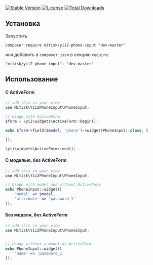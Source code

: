 [![Stable Version](https://poser.pugx.org/mitisk/yii2-phone-input/v/stable)](https://packagist.org/packages/mitisk/yii2-phone-input)
[![License](https://poser.pugx.org/mitisk/yii2-phone-input/license)](https://packagist.org/packages/mitisk/yii2-phone-input)
[![Total Downloads](https://poser.pugx.org/mitisk/yii2-phone-input/downloads)](https://packagist.org/packages/mitisk/yii2-phone-input)

## Установка

Запустить

```
composer require mitisk/yii2-phone-input "dev-master"
```

или добавить в `composer.json` в секцию ```require```:

```
"mitisk/yii2-phone-input": "dev-master"
```

## Использование

#### C ActiveForm
```php
// add this in your view
use Mitisk\Yii2PhoneInput\PhoneInput;

// Usage with ActiveForm
$form = \yii\widgets\ActiveForm::begin();

echo $form->field($model, 'phone')->widget(PhoneInput::class, [

]);

\yii\widgets\ActiveForm::end();
```

#### C моделью, без ActiveForm
```php
// add this in your view
use Mitisk\Yii2PhoneInput\PhoneInput;

// Usage with model and without ActiveForm 
echo PhoneInput::widget([
    'model' => $model, 
    'attribute' => 'password_1'
]);
```

#### Без модели, без ActiveForm
```php
// add this in your view
use Mitisk\Yii2PhoneInput\PhoneInput;


// Usage without a model or ActiveForm
echo PhoneInput::widget([
    'name' => 'password_2'
]);
```